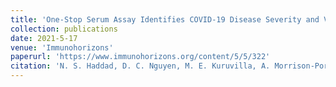 ```yaml
---
title: 'One-Stop Serum Assay Identifies COVID-19 Disease Severity and Vaccination Responses'
collection: publications
date: 2021-5-17
venue: 'Immunohorizons'
paperurl: 'https://www.immunohorizons.org/content/5/5/322'
citation: 'N. S. Haddad, D. C. Nguyen, M. E. Kuruvilla, A. Morrison-Porter, F. Anam, K. S. Cashman, R. P. Ramonell, S. Kyu, A. S. Saini, M. Cabrera-Mora, A. Derrico, D. Alter, J. D. Roback, M. Horwath, J. B. OKeefe, H. M. Wu, A. I. Wong, A. W. Dretler, R. Gripaldo, A. N. Lane, H. Wu, H. Y. Chu, S. Lee, M. Hernandez, V. Engineer, J. Varghese, R. Patel, A. Jalal, V. French, I. Guysenov, C. E. Lane, T. Mengistsu, K. E. Normile, O. Mnzava, S. Le, I. Sanz, J. L. Daiss and F. E. Lee (2021). &quot;One-Stop Serum Assay Identifies COVID-19 Disease Severity and Vaccination Responses.&quot; <i>Immunohorizons</i>.'
---
```

